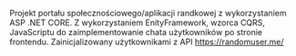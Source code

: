 Projekt portału społecznościowego/aplikacji randkowej z wykorzystaniem ASP .NET CORE.
Z wykorzystaniem EnityFramework, wzorca CQRS, JavaScriptu do zaimplementowanie chata użytkowników po stronie frontendu.
Zainicjalizowany użytkownikami z API https://randomuser.me/
